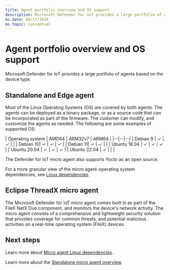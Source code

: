 ```yaml
---
title: Agent portfolio overview and OS support
description: Microsoft Defender for IoT provides a large portfolio of agents based on the device type. 
ms.date: 04/17/2024
ms.topic: conceptual
---
```


# Agent portfolio overview and OS support

Microsoft Defender for IoT provides a large portfolio of agents based on the device type.

## Standalone and Edge agent

Most of the Linux Operating Systems (OS) are covered by both agents. The agents can be deployed as a binary package, or as a source code that can be incorporated as part of the firmware. The customer can modify, and customize the agents as needed.  The following are some examples of supported OS:

| Operating system | AMD64 | ARM32v7 | ARM64 |
|--|--|--|
| Debian 9 | ✓ | ✓ | |
| Debian 10| ✓ | ✓ | ✓ |
| Debian 11| ✓ | ✓ | |
| Ubuntu 18.04 | ✓ | ✓ | ✓ |
| Ubuntu 20.04 | ✓ | ✓ | ✓ |
| Ubuntu 22.04 | ✓ |  |  |

The Defender for IoT micro agent also supports Yocto as an open source.

For a more granular view of the micro agent-operating system dependencies, see [Linux dependencies](concept-micro-agent-linux-dependencies.md#linux-dependencies).

## Eclipse ThreadX micro agent

The Microsoft Defender for IoT micro agent comes built in as part of the FileX NetX Duo component, and monitors the device's network activity. The micro agent consists of a comprehensive and lightweight security solution that provides coverage for common threats, and potential malicious activities on a real-time operating system (FileX) devices.

## Next steps

Learn more about [Micro agent Linux dependencies](concept-micro-agent-linux-dependencies.md).

Learn more about the [Standalone micro agent overview](concept-standalone-micro-agent-overview.md).
